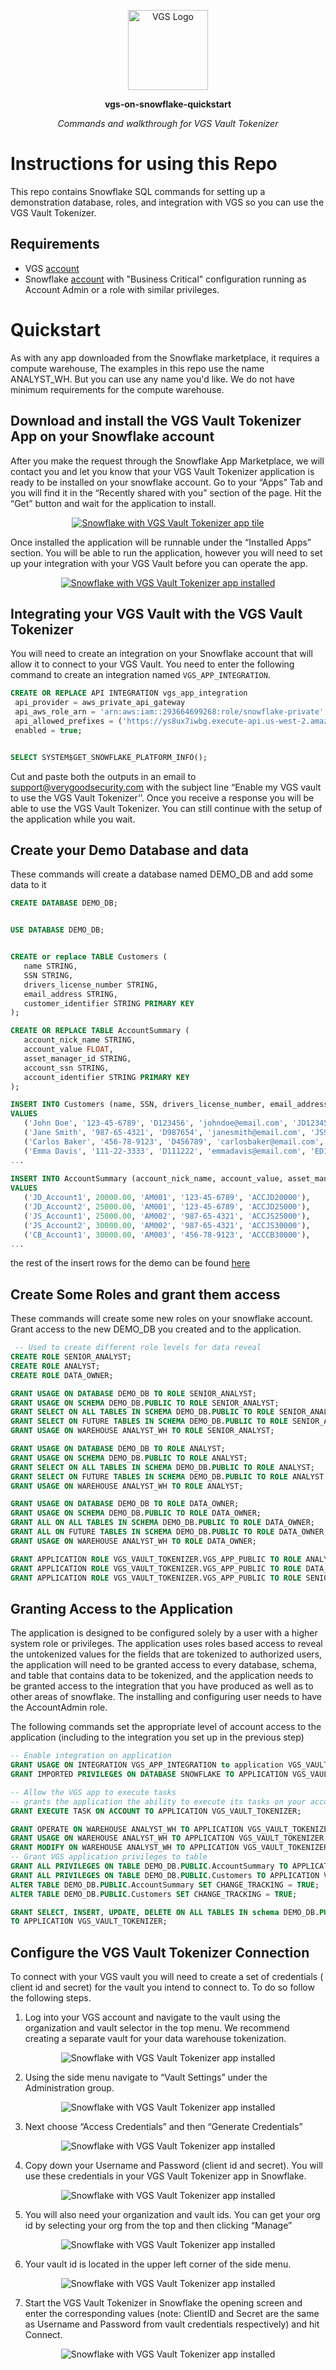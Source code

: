 <p align="center"><a href="https://www.verygoodsecurity.com/"><img src="https://avatars0.githubusercontent.com/u/17788525" width="128" alt="VGS Logo"></a></p>
<p align="center"><b>vgs-on-snowflake-quickstart</b></p>
<p align="center"><i>Commands and walkthrough for VGS Vault Tokenizer</i></p>

# Instructions for using this Repo
This repo contains Snowflake SQL commands for setting up a demonstration database, roles, and integration with VGS so you can use the VGS Vault Tokenizer. 

## Requirements
- VGS [account](https://dashboard.verygoodsecurity.com/)
- Snowflake [account](https://signup.snowflake.com/) with "Business Critical" configuration running as Account Admin or a role with similar privileges.

# Quickstart

As with any app downloaded from the Snowflake marketplace, it requires a compute warehouse, The examples in this repo use the name ANALYST_WH. But you can use any name you'd like. We do not have minimum requirements for the compute warehouse.

## Download and install the VGS Vault Tokenizer App on your Snowflake account

After you make the  request through the Snowflake App Marketplace, we will contact you and let you know that your VGS Vault Tokenizer application is ready to be installed on your snowflake account. Go to your “Apps” Tab and you will find it in the “Recently shared with you” section of the page. Hit the “Get” button and wait for the application to install.

<p align="center"><a href="https://www.verygoodsecurity.com/"><img src="https://lh6.googleusercontent.com/tcT7pZ7sO0l7anJu08wC4xAVOOEizYx1rJfEmIFo8Vz25JMTkBpkALMBU8IUPK05LT1MySmcBmW0iUJ2TMkNhk2yIJ2uKMaRJl159vj14cpYFX_rmftz1csLB2WvTnEzEPERwhdaRs6j9XCsNsNNlpQ" alt="Snowflake with VGS Vault Tokenizer app tile"></a></p>

Once installed the application will be runnable under the “Installed Apps” section. You will be able to run the application, however you will need to set up your integration with your VGS Vault before you can operate the app.

<p align="center"><a href="https://www.verygoodsecurity.com/"><img src="https://lh5.googleusercontent.com/GVyQRTf8lw_RvDKlHmoM4f3gMAdDO_rVUxB0FZCvxl67viayi74DZ_H7ZCAplCd_Jbhm-q-mzOUjlQqrD2NqWWzQuynl_4qgNm8xBKow9_zhJCX6VAbB__M1Kktq97EKf9DEV22VMCSWp4XtA6WayGk" alt="Snowflake with VGS Vault Tokenizer app installed"></a></p>


## Integrating your VGS Vault with the VGS Vault Tokenizer
You will need to create an integration on your Snowflake account that will allow it to connect to your VGS Vault. You need to enter the following command to create an integration named `VGS_APP_INTEGRATION`.

```sql
CREATE OR REPLACE API INTEGRATION vgs_app_integration
 api_provider = aws_private_api_gateway
 api_aws_role_arn = 'arn:aws:iam::293664699268:role/snowflake-private'
 api_allowed_prefixes = ('https://ys8ux7iwbg.execute-api.us-west-2.amazonaws.com/snowflake/')
 enabled = true;


SELECT SYSTEM$GET_SNOWFLAKE_PLATFORM_INFO();
```
Cut and paste both the outputs in an email to  support@verygoodsecurity.com with the subject line “Enable my VGS vault to use the VGS Vault Tokenizer’’. Once you receive a response you will be able to use the VGS Vault Tokenizer. You can still continue with the setup of the application while you wait.

## Create your Demo Database and data

These commands will create a database named DEMO_DB and add some data to it
```sql
CREATE DATABASE DEMO_DB;


USE DATABASE DEMO_DB;


CREATE or replace TABLE Customers (
   name STRING,
   SSN STRING,
   drivers_license_number STRING,
   email_address STRING,
   customer_identifier STRING PRIMARY KEY
);

CREATE OR REPLACE TABLE AccountSummary (
   account_nick_name STRING,
   account_value FLOAT,
   asset_manager_id STRING,
   account_ssn STRING,
   account_identifier STRING PRIMARY KEY
);

INSERT INTO Customers (name, SSN, drivers_license_number, email_address, customer_identifier)
VALUES 
   ('John Doe', '123-45-6789', 'D123456', 'johndoe@email.com', 'JD12345678'),
   ('Jane Smith', '987-65-4321', 'D987654', 'janesmith@email.com', 'JS98765432'),
   ('Carlos Baker', '456-78-9123', 'D456789', 'carlosbaker@email.com', 'CB45678912'),
   ('Emma Davis', '111-22-3333', 'D111222', 'emmadavis@email.com', 'ED11122333'),
...
   
INSERT INTO AccountSummary (account_nick_name, account_value, asset_manager_id, account_ssn, account_identifier)
VALUES 
   ('JD_Account1', 20000.00, 'AM001', '123-45-6789', 'ACCJD20000'),
   ('JD_Account2', 25000.00, 'AM001', '123-45-6789', 'ACCJD25000'),
   ('JS_Account1', 25000.00, 'AM002', '987-65-4321', 'ACCJS25000'),
   ('JS_Account2', 30000.00, 'AM002', '987-65-4321', 'ACCJS30000'),
   ('CB_Account1', 30000.00, 'AM003', '456-78-9123', 'ACCCB30000'),
...
```
the rest of the insert rows for the demo can be found [here](demo_data_setup.sql)

## Create Some Roles and grant them access
These commands will create some new roles on your snowflake account. Grant access to the new  DEMO_DB you created and to the application.

```sql
 -- Used to create different role levels for data reveal
CREATE ROLE SENIOR_ANALYST;
CREATE ROLE ANALYST;
CREATE ROLE DATA_OWNER;

GRANT USAGE ON DATABASE DEMO_DB TO ROLE SENIOR_ANALYST;
GRANT USAGE ON SCHEMA DEMO_DB.PUBLIC TO ROLE SENIOR_ANALYST;
GRANT SELECT ON ALL TABLES IN SCHEMA DEMO_DB.PUBLIC TO ROLE SENIOR_ANALYST;
GRANT SELECT ON FUTURE TABLES IN SCHEMA DEMO_DB.PUBLIC TO ROLE SENIOR_ANALYST;
GRANT USAGE ON WAREHOUSE ANALYST_WH TO ROLE SENIOR_ANALYST;

GRANT USAGE ON DATABASE DEMO_DB TO ROLE ANALYST;
GRANT USAGE ON SCHEMA DEMO_DB.PUBLIC TO ROLE ANALYST;
GRANT SELECT ON ALL TABLES IN SCHEMA DEMO_DB.PUBLIC TO ROLE ANALYST;
GRANT SELECT ON FUTURE TABLES IN SCHEMA DEMO_DB.PUBLIC TO ROLE ANALYST;
GRANT USAGE ON WAREHOUSE ANALYST_WH TO ROLE ANALYST;

GRANT USAGE ON DATABASE DEMO_DB TO ROLE DATA_OWNER;
GRANT USAGE ON SCHEMA DEMO_DB.PUBLIC TO ROLE DATA_OWNER;
GRANT ALL ON ALL TABLES IN SCHEMA DEMO_DB.PUBLIC TO ROLE DATA_OWNER;
GRANT ALL ON FUTURE TABLES IN SCHEMA DEMO_DB.PUBLIC TO ROLE DATA_OWNER;
GRANT USAGE ON WAREHOUSE ANALYST_WH TO ROLE DATA_OWNER;

GRANT APPLICATION ROLE VGS_VAULT_TOKENIZER.VGS_APP_PUBLIC TO ROLE ANALYST;
GRANT APPLICATION ROLE VGS_VAULT_TOKENIZER.VGS_APP_PUBLIC TO ROLE DATA_OWNER;
GRANT APPLICATION ROLE VGS_VAULT_TOKENIZER.VGS_APP_PUBLIC TO ROLE SENIOR_ANALYST;
```
## Granting Access to the Application
The application is designed to be configured solely by a user with a higher system role or privileges. The application uses roles based access to reveal the untokenized values for the fields that are tokenized to authorized users, the application will need to be granted access to every database, schema, and table that contains data to be tokenized, and the application needs to be granted access to the integration that you have produced as well as to other areas of snowflake. The installing and configuring  user needs to have the AccountAdmin role.

The following commands set the appropriate level of account access to the application (including to the integration you set up in the previous step)

```sql
-- Enable integration on application
GRANT USAGE ON INTEGRATION VGS_APP_INTEGRATION to application VGS_VAULT_TOKENIZER;
GRANT IMPORTED PRIVILEGES ON DATABASE SNOWFLAKE TO APPLICATION VGS_VAULT_TOKENIZER; 

-- Allow the VGS app to execute tasks
-- grants the application the ability to execute its tasks on your account - note - change the name of the WH to whichever one you want the app to run on
GRANT EXECUTE TASK ON ACCOUNT TO APPLICATION VGS_VAULT_TOKENIZER;

GRANT OPERATE ON WAREHOUSE ANALYST_WH TO APPLICATION VGS_VAULT_TOKENIZER;
GRANT USAGE ON WAREHOUSE ANALYST_WH TO APPLICATION VGS_VAULT_TOKENIZER;
GRANT MODIFY ON WAREHOUSE ANALYST_WH TO APPLICATION VGS_VAULT_TOKENIZER;
-- Grant VGS application privileges to table
GRANT ALL PRIVILEGES ON TABLE DEMO_DB.PUBLIC.AccountSummary TO APPLICATION VGS_VAULT_TOKENIZER;
GRANT ALL PRIVILEGES ON TABLE DEMO_DB.PUBLIC.Customers TO APPLICATION VGS_VAULT_TOKENIZER;
ALTER TABLE DEMO_DB.PUBLIC.AccountSummary SET CHANGE_TRACKING = TRUE;
ALTER TABLE DEMO_DB.PUBLIC.Customers SET CHANGE_TRACKING = TRUE;

GRANT SELECT, INSERT, UPDATE, DELETE ON ALL TABLES IN schema DEMO_DB.PUBLIC
TO APPLICATION VGS_VAULT_TOKENIZER;
```
## Configure the VGS Vault Tokenizer Connection
To connect with your VGS vault you will need to create a set of credentials ( client id and secret) for the vault you intend to connect to. To do so follow the following steps.

1. Log into your VGS account and navigate to the vault using the organization and vault selector in the top menu. We recommend creating a separate vault for your data warehouse tokenization.

<p align="center"><img src="https://lh5.googleusercontent.com/3VMLDi14IXfFcNLZObosBiCzL3nDxwg6gn4KRD1YnudfEwGkAciOfQFIxjf89Tiyi2IecLN2no4RdEX5wKiMNvAHUbmcWSCwk3Ii17NBk_NCXqXCrLSINzfmJFZNqdtyOsK39dju0A9o-orrwZcLEH8" alt="Snowflake with VGS Vault Tokenizer app installed"></a></p>

2. Using the side menu navigate to “Vault Settings” under the Administration group.

<p align="center"><img src="https://lh3.googleusercontent.com/i2z9Vly-TkwCV2pD_wWBV0s64auAMdom-fDrRV_h2akx9r9AUv6XZkTExGWZysk9KSVT73myCRi9q6HwPXqTNNT6B9gqfDdjdo0yS7A80S98NuudMS4PVCDdRGyrWAHYYZHXd6jLdIXzWRlLdIhKLM4" alt="Snowflake with VGS Vault Tokenizer app installed"></a></p>

3. Next choose “Access Credentials” and then “Generate Credentials”

<p align="center"><img src="https://lh4.googleusercontent.com/eZTp91n9t5ghMsNdmpSkwZiP2jLEvhmUt_IO6m04lHcxPZrHksRCpkCFtQIquZopniJl9UJWj4Kczeaso1btKtl0dxQbK8Ajb4LVKf_SfbMMuyyfSI7xwbbV17BaYhfzhc_I9_BTrlDMMP1InB6Z4J8" alt="Snowflake with VGS Vault Tokenizer app installed"></a></p>

4. Copy down your Username and Password (client id and secret). You will use these credentials in your VGS Vault Tokenizer app in Snowflake.

<p align="center"><img src="https://lh3.googleusercontent.com/h-BFFVXqHbiWz9fi-IIlJ2u5nSIZblnOBuXLdNIK13Be6t6-OhtTF9yXsFd2CNBCJvwKGkMALbzx3iCkGsx2F2cEQk2QMzvfjyO14TSvpWH0fBfcOd78zDGWcApA1njaGx6KBcITuU90NIBigFEIoAk" alt="Snowflake with VGS Vault Tokenizer app installed"></a></p>

5. You will also need your organization and vault ids. You can get your org id by selecting your org from the top and then clicking “Manage”

<p align="center"><img src="https://lh3.googleusercontent.com/_GrTl0GUJIXIXQP9iEfvnjlYf9g52qsDx1OFh7azEB_OImACSu5jkw9RR7gN16OO_vBvbas9Y5PvO1KbUNTg9pjoQVf8uOoCzOkgtBE7LQyOGsJcjgOCOtc9KLXM8Qvnnz-ifytc1RQtVOl_uM7VSTA" alt="Snowflake with VGS Vault Tokenizer app installed"></a></p>

6. Your vault id is located in the upper left corner of the side menu.
<p align="center"><img src="https://lh4.googleusercontent.com/NKqeGVzrrL9QMan3tX8O4rs-qyRhHwN1qq1L-T612FwHje07KtRT0lDKU6uP7tGs4aWyvDd_-YXps8dNJTjOVDETc8a70U_YfRE0qbTY8NZ-ATdxLhWDe0nV6T3En9-2GHxHkXSq4EgyGudGOUEU3os" alt="Snowflake with VGS Vault Tokenizer app installed"></a></p>

7. Start the VGS Vault Tokenizer in Snowflake the opening screen and enter the corresponding values (note: ClientID and Secret are the same as Username and Password from vault credentials respectively) and hit Connect.
<p align="center"><img src="https://lh5.googleusercontent.com/7OibGQ6KwiVup0Ss0E66NcTYwwDVbQF7ztuB7APm8SYZpBsnCwk3ERIjg2TEmxbmYvW8yzMEJ9Ul9dUgvnYykRMRLQJ1y8MxA7tS1RDDBgIfw6CY8Dyd3YRuu-yVO-nFhqNAa2OwBEjl1nIZ3nWL5Wg" alt="Snowflake with VGS Vault Tokenizer app installed"></a></p>

